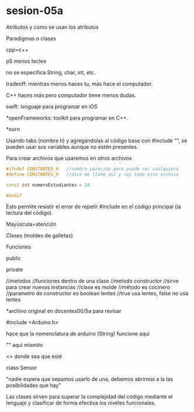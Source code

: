 # sesion-05a

Atributos y como se usan los atributos

Paradigmas o clases

cpp=c++


p5 menos tecleo

no se especifica String, char, int, etc.

tradeoff: mientras menos haces tu, más hace el computador.

C++ haces más pero computador tiene menos dudas.

swift: lenguaje para programar en iOS


*openFrameworks: toolkit para programar en C++.

*norn


Usando tabs (nombre.h) y agregándolas al código base con #include "", se pueden usar sus variables aunque no estén presentes.


Para crear archivos que usaremos en otros archivos

```c++
#ifndef CONSTANTES_H   //nombre parecido pero puede ser cualquiera
#define CONSTANTES_H   //dice me llamo así y soy todo este archivo

const int numeroEstudiantes = 24

#endif
```
Esto permite resistir el error de repetir #include en el código principal (la lectura del código).

Mayúscula=atención


Clases (moldes de galletas)

Funciones

public

private


//metodos
  //funciones dentro de una clase
  //metodo constructor
  //sirve para crear nuevas instancias
  //clase es molde
  //método es cocinero
  //parametro de constructor es boolean lentes
  //true usa lentes, false no usa lentes

*archivo original en docentes00/5a para revisar

#include <Arduino.h>

hace que la nomenclatura de arduino (String) funcione aquí


"" aqui mismito

<> donde sea que esté

class Sensor

"nadie espera que sepamos usarlo de una, debemos abrirnos a la las posibilidades que hay"

Las clases sirven para superar la complejidad del código mediante el lenguaje y clasificar de forma efectiva los nivéles funcionales.
